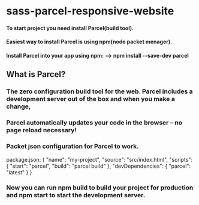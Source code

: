 # sass-parcel-responsive-website

#### To start project you need install Parcel(build tool).
#### Easiest way to install Parcel is using npm(node packet menager).
#### Install Parcel into your app using npm:  --> npm install --save-dev parcel


## What is Parcel?
### The zero configuration build tool for the web. Parcel includes a development server out of the box and when you make a change, 
### Parcel automatically updates your code in the browser – no page reload necessary!
### Packet json configuration for Parcel to work.
package.json:
{
  "name": "my-project",
  "source": "src/index.html",
  "scripts": {
    "start": "parcel",
    "build": "parcel build"
    },
  "devDependencies": {
    "parcel": "latest"
  }
}

### Now you can run npm build to build your project for production and npm start to start the development server.

